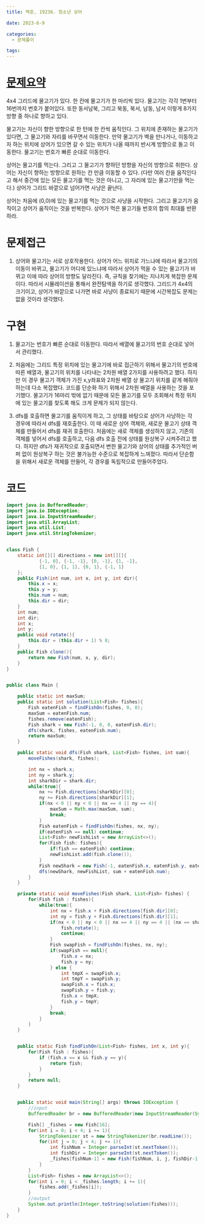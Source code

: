 ```yaml
---
title: 백준, 19236. 청소년 상어

date: 2023-6-9

categories:
  - 문제풀이

tags:
---
```


# [문제요약](https://www.acmicpc.net/problem/19236)

4x4 그리드에 물고기가 있다. 한 칸에 물고기가 한 마리씩 있다. 물고기는 각각 1번부터 16번까지 번호가 붙어있다. 또한 동서남북, 그리고 북동, 북서, 남동, 남서 이렇게 8가지 방향 중 하나로 향하고 있다.

물고기는 자신이 향한 방향으로 한 턴에 한 칸씩 움직인다. 그 위치에 존재하는 물고기가 있다면, 그 물고기와 자리를 바꾸면서 이동한다. 만약 물고기가 벽을 만나거나, 이동하고자 하는 위치에 상어가 있으면 갈 수 있는 위치가 나올 때까지 반시계 방향으로 돌고 이동한다. 물고기는 번호가 빠른 순대로 이동한다.

상어는 물고기를 먹는다. 그리고 그 물고기가 향하던 방향을 자신의 방향으로 취한다. 상어는 자신이 향하는 방향으로 원하는 칸 만큼 이동할 수 있다. (다만 여러 칸을 움직인다고 해서 중간에 있는 모든 물고기를 먹는 것은 아니고, 그 자리에 있는 물고기만을 먹는다.) 상어가 그리드 바깥으로 넘어가면 사냥은 끝난다. 

상어는 처음에 (0,0)에 있는 물고기를 먹는 것으로 사냥을 시작한다. 그리고 물고기가 움직이고 상어가 움직이는 것을 반복한다. 상어가 먹은 물고기들 번호의 합의 최대를 반환하라. 

# 문제접근

1. 상어와 물고기는 서로 상호작용한다. 상어가 어느 위치로 가느냐에 따라서 물고기의 이동이 바뀌고, 물고기가 어디에 있느냐에 따라서 상어가 먹을 수 있는 물고기가 바뀌고 이에 따라 상어의 방향도 달라진다. 즉, 규칙을 찾기에는 지나치게 복잡한 문제이다. 따라서 시뮬레이션을 통해서 완전탐색을 하기로 생각했다. 그리드가 4x4의 크기이고, 상어가 바깥으로 나가면 바로 사냥이 종료되기 때문에 시간복잡도 문제는 없을 것이라 생각했다.

# 구현

1. 물고기는 번호가 빠른 순대로 이동한다. 따라서 배열에 물고기의 번호 순대로 넣어서 관리했다.

2. 처음에는 그리드 특정 위치에 있는 물고기에 바로 접근하기 위해서 물고기의 번호에 따른 배열과, 물고기의 위치를 나타내는 2차원 배열 2가지를 사용하려고 했다. 하지만 이 경우 물고기 객체가 가진 x,y좌표와 2차원 배열 상 물고기 위치를 같게 해줘야 하는데 다소 복잡했다. 코드를 단순화 하기 위해서 2차원 배열을 사용하는 것을 포기했다. 물고기가 16마리 밖에 없기 때문에 모든 물고기를 모두 조회해서 특정 위치에 있는 물고기를 찾도록 해도 크게 문제가 되지 않는다.

3. dfs를 호출하면 물고기를 움직이게 하고, 그 상태를 바탕으로 상어가 사냥하는 각 경우에 따라서 dfs를 재호출한다. 이 때 새로운 상어 객체와, 새로운 물고기 상태 객체를 만들어서 dfs를 재귀 호출한다. 처음에는 새로 객체를 생성하지 않고, 기존의 객체를 넣어서 dfs를 호출하고, 다음 dfs 호출 전에 상태를 원상복구 시켜주려고 했다. 하지만 dfs가 재귀적으로 호출되면서 변한 물고기와 상어의 상태를 추가적인 버퍼 없이 원상복구 하는 것은 불가능한 수준으로 복잡하게 느껴졌다. 따라서 단순함을 위해서 새로운 객체를 만들어, 각 경우를 독립적으로 만들어주었다.  

# 코드

```java
import java.io.BufferedReader;
import java.io.IOException;
import java.io.InputStreamReader;
import java.util.ArrayList;
import java.util.List;
import java.util.StringTokenizer;


class Fish {
    static int[][] directions = new int[][]{
            {-1, 0}, {-1, -1}, {0, -1}, {1, -1},
            {1, 0}, {1, 1}, {0, 1}, {-1, 1}
    };
    public Fish(int num, int x, int y, int dir){
        this.x = x;
        this.y = y;
        this.num = num;
        this.dir = dir;
    }
    int num;
    int dir;
    int x;
    int y;
    public void rotate(){
        this.dir = (this.dir + 1) % 8;
    }
    public Fish clone(){
        return new Fish(num, x, y, dir);
    }
}


public class Main {

    public static int maxSum;
    public static int solution(List<Fish> fishes){
        Fish eatenFish = findFishOn(fishes, 0, 0);
        maxSum = eatenFish.num;
        fishes.remove(eatenFish);
        Fish shark = new Fish(-1, 0, 0, eatenFish.dir);
        dfs(shark, fishes, eatenFish.num);
        return maxSum;
    }

    public static void dfs(Fish shark, List<Fish> fishes, int sum){
        moveFishes(shark, fishes);

        int nx = shark.x;
        int ny = shark.y;
        int sharkDir = shark.dir;
        while(true){
            nx += Fish.directions[sharkDir][0];
            ny += Fish.directions[sharkDir][1];
            if(nx < 0 || ny < 0 || nx == 4 || ny == 4){
                maxSum = Math.max(maxSum, sum);
                break;
            }
            Fish eatenFish = findFishOn(fishes, nx, ny);
            if(eatenFish == null) continue;
            List<Fish> newFishList = new ArrayList<>();
            for(Fish fish: fishes){
                if(fish == eatenFish) continue;
                newFishList.add(fish.clone());
            }
            Fish newShark = new Fish(-1, eatenFish.x, eatenFish.y, eatenFish.dir);
            dfs(newShark, newFishList, sum + eatenFish.num);
        }
    }

    private static void moveFishes(Fish shark, List<Fish> fishes) {
        for(Fish fish : fishes){
            while(true){
                int nx = fish.x + Fish.directions[fish.dir][0];
                int ny = fish.y + Fish.directions[fish.dir][1];
                if(nx < 0 || ny < 0 || nx == 4 || ny == 4 || (nx == shark.x && ny == shark.y)){
                    fish.rotate();
                    continue;
                }
                Fish swapFish = findFishOn(fishes, nx, ny);
                if(swapFish == null){
                    fish.x = nx;
                    fish.y = ny;
                } else {
                    int tmpX = swapFish.x;
                    int tmpY = swapFish.y;
                    swapFish.x = fish.x;
                    swapFish.y = fish.y;
                    fish.x = tmpX;
                    fish.y = tmpY;
                }
                break;
            }
        }
    }


    public static Fish findFishOn(List<Fish> fishes, int x, int y){
        for(Fish fish : fishes){
            if (fish.x == x && fish.y == y){
                return fish;
            }
        }
        return null;
    }


    public static void main(String[] args) throws IOException {
        //input
        BufferedReader br = new BufferedReader(new InputStreamReader(System.in));

        Fish[] _fishes = new Fish[16];
        for(int i = 0; i < 4; i += 1){
            StringTokenizer st = new StringTokenizer(br.readLine());
            for(int j = 0; j < 4; j += 1){
                int fishNum = Integer.parseInt(st.nextToken());
                int fishDir = Integer.parseInt(st.nextToken());
                _fishes[fishNum-1] = new Fish(fishNum, i, j, fishDir-1);
            }
        }
        List<Fish> fishes = new ArrayList<>();
        for(int i = 0; i < _fishes.length; i += 1){
            fishes.add(_fishes[i]);
        }
        //output
        System.out.println(Integer.toString(solution(fishes)));
    }
}
```
